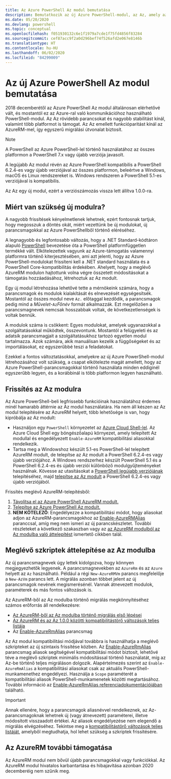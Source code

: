 ```yaml
---
title: Az Azure PowerShell Az modul bemutatása
description: Bemutatkozik az új Azure PowerShell-modul, az Az, amely az AzureRM modult váltja le.
ms.date: 05/20/2020
ms.devlang: powershell
ms.topic: conceptual
ms.openlocfilehash: f051930132c6e1f1979a7cde1f75fd4856f83284
ms.sourcegitcommit: cef87acc9f2a0d296bef74f526afd2e067e8146b
ms.translationtype: HT
ms.contentlocale: hu-HU
ms.lasthandoff: 06/02/2020
ms.locfileid: "84299009"
---
```

# <a name="introducing-the-new-azure-powershell-az-module"></a>Az új Azure PowerShell Az modul bemutatása

2018 decemberétől az Azure PowerShell Az modul általánosan elérhetővé vált, és mostantól ez az Azure-ral való kommunikációhoz használható PowerShell-modul. Az Az rövidebb parancsokat és nagyobb stabilitást kínál, valamint több platformot is támogat. Az Az emellett funkcióparitást kínál az AzureRM-mel, így egyszerű migrálási útvonalat biztosít.

> [!NOTE]
> A PowerShell az Azure PowerShell-lel történő használatához az összes platformon a PowerShell 7.x vagy újabb verziója javasolt.

A legújabb Az modul révén az Azure PowerShell kompatibilis a PowerShell 6.2.4-es vagy újabb verziójával az összes platformon, beleértve a Windows, macOS és Linux rendszereket is. Windows rendszeren a PowerShell 5.1-es verziójával is kompatibilis.

Az Az egy új modul, ezért a verziószámozás vissza lett állítva 1.0.0-ra.

## <a name="why-a-new-module"></a>Miért van szükség új modulra?

A nagyobb frissítések kényelmetlenek lehetnek, ezért fontosnak tartjuk, hogy megosszuk a döntés okát, miért vezettünk be új modulokat, új parancsmagokkal az Azure PowerShellből történő eléréséhez.

A legnagyobb és legfontosabb változás, hogy a .NET Standard-kódtáron alapuló [PowerShell](/powershell/scripting/overview) bevezetése óta a PowerShell platformfüggetlen termékké vált.
Elkötelezettek vagyunk az Azure-támogatás valamennyi platformra történő kiterjesztésében, ami azt jelenti, hogy az Azure PowerShell-modulokat frissíteni kell a .NET standard használata és a PowerShell Core-kompatibilitás érdekében. Ahelyett, hogy a meglévő AzureRM modulon hajtottunk volna végre összetett módosításokat a támogatás hozzáadásához, létrehoztuk az Az modult.

Egy új modul létrehozása lehetővé tette a mérnökeink számára, hogy a parancsmagok és modulok kialakítását és elnevezését egységesítsék. Mostantól az összes modul neve `Az.` előtaggal kezdődik, a parancsmagok pedig mind a _Művelet_-`Az`_Főnév_ formát alkalmazzák. Ezt megelőzően a parancsmagnevek nemcsak hosszabbak voltak, de következetlenségek is voltak bennük.

A modulok száma is csökkent: Egyes modulokat, amelyek ugyanazokkal a szolgáltatásokkal működtek, összevontunk. Mostantól a felügyeleti és az adatsík parancsmagjait a szolgáltatásukhoz tartozó egyetlen modul tartalmazza. Azok számára, akik manuálisan kezelik a függőségeket és az importálásokat, ez egyszerűbbé teszi a feladatokat.

Ezekkel a fontos változtatásokkal, amelyekre az új Azure PowerShell-modul létrehozásához volt szükség, a csapat elkötelezte magát amellett, hogy az Azure PowerShell-parancsmagokkal történő használata minden eddiginél egyszerűbb legyen, és a korábbinál is több platformon legyen használható.

## <a name="upgrade-to-az"></a>Frissítés az Az modulra

Az Azure PowerShell-beli legfrissebb funkcióinak használatához érdemes minél hamarabb áttérnie az Az modul használatára. Ha nem áll készen az Az modul telepítésére az AzureRM helyett, több lehetősége is van, hogy kipróbálja az Az modult:

- Használjon egy `PowerShell` környezetet az [Azure Cloud Shell-lel](https://docs.microsoft.com/azure/cloud-shell/overview). Az Azure Cloud Shell egy böngészőalapú környezet, amely telepített Az modullal és engedélyezett `Enable-AzureRM` kompatibilitási aliasokkal rendelkezik.
- Tartsa meg a Windowshoz készült 5.1-es PowerShell-lel telepített AzureRM modult, de telepítse az Az modult a PowerShell 6.2.4-es vagy újabb verziójához. A Windows rendszerhez készült PowerShell 5.1 és a PowerShell 6.2.4-es és újabb verziói különböző modulgyűjteményeket használnak. Kövesse az utasításokat a [PowerShell legújabb verziójának](/powershell/scripting/install/installing-powershell) telepítéséhez, majd [telepítse az Az modult](install-az-ps.md) a PowerShell 6.2.4-es vagy újabb verziójából.

Frissítés meglévő AzureRM-telepítésből:

1. [Távolítsa el az Azure PowerShell AzureRM modult.](/powershell/azure/uninstall-az-ps#uninstall-the-azurerm-module)
2. [Telepítse az Azure PowerShell Az modult.](install-az-ps.md)
3. **NEM KÖTELEZŐ**: Engedélyezze a kompatibilitási módot, hogy aliasokat adjon az AzureRM-parancsmagokhoz az [Enable-AzureRMAlias](/powershell/module/az.accounts/enable-azurermalias) paranccsal, amíg meg nem ismeri az új parancskészletet. További részleteket a következő szakaszban vagy az [az AzureRM modulból az Az modulba való áttelepítést](migrate-from-azurerm-to-az.md) ismertető cikkben talál.

## <a name="migrate-existing-scripts-to-az"></a>Meglévő szkriptek áttelepítése az Az modulba

Az új parancsmagnevek úgy lettek kidolgozva, hogy könnyen megjegyezhetők legyenek. A parancsmagnevekben az `AzureRm` és az `Azure` helyett az `Az` használható. Például a régi `New-AzureRMVm` parancs megfelelője a `New-AzVm` parancs lett.
A migrálás azonban többet jelent az új parancsmagok nevének megismerésénél. Vannak átnevezett modulok, paraméterek és más fontos változások is.

Az AzureRM-ből az Az modulba történő migrálás megkönnyítéséhez számos erőforrás áll rendelkezésre:

- [Az AzureRM-ből az Az modulba történő migrálás első lépései](migrate-from-azurerm-to-az.md)
- [Az AzureRM és az Az 1.0.0 közötti kompatibilitástörő változások teljes listája](migrate-az-1.0.0.md)
- Az [Enable-AzureRmAlias](/powershell/module/az.accounts/enable-azurermalias) parancsmag

Az Az modul kompatibilitási módjával továbbra is használhatja a meglévő szkripteket az új szintaxis frissítése közben. Az [Enable-AzureRmAlias](/powershell/module/az.accounts/enable-azurermalias) parancsmag aliasok segítségével kompatibilitási módot biztosít, lehetővé téve a meglévő szkriptek minimális módosítással történő használatát, míg az Az-be történő teljes migráláson dolgozik. Alapértelmezés szerint az `Enable-AzureRmAlias` a kompatibilitási aliasokat csak az aktuális PowerShell-munkamenethez engedélyezi. Használja a `Scope` paraméterét a kompatibilitási aliasok PowerShell-munkamenetek közötti megtartásához. További információ az [Enable-AzureRmAlias referenciadokumentációjában](/powershell/module/az.accounts/enable-azurermalias) található.

> [!IMPORTANT]
> Annak ellenére, hogy a parancsmagok aliasnévvel rendelkeznek, az Az-parancsmagoknak lehetnek új (vagy átnevezett) paraméterei, illetve módosított visszaadott értékei. Az aliasok engedélyezése nem elegendő a migrálás elvégzéséhez. Tekintse meg a [kompatibilitástörő változások teljes listáját](migrate-az-1.0.0.md), amelyből megtudhatja, hol lehet szükség a szkriptek frissítésére.

## <a name="continued-support-for-azurerm"></a>Az AzureRM további támogatása

Az AzureRM modul nem bővül újabb parancsmagokkal vagy funkciókkal. Az AzureRM modul hivatalos karbantartása és hibajavítása azonban 2020 decemberéig nem szűnik meg.
